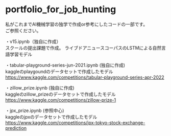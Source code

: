 # portfolio_for_job_hunting
私がこれまでAI機械学習の独学で作成or参考にしたコードの一部です。  
ご参照ください。  

・v15.ipynb（独自に作成）  
  スクールの提出課題で作成。
  ライブドアニュースコーパスのLSTMによる自然言語学習モデル  
  
・tabular-playground-series-jun-2021.ipynb (独自に作成)  
  kaggleのplaygoundのデータセットで作成したモデル  
  https://www.kaggle.com/competitions/tabular-playground-series-apr-2022  
  
・zillow_prize.ipynb (独自に作成)  
  kaggleのzillow_prizeのデータセットで作成したモデル  
  https://www.kaggle.com/competitions/zillow-prize-1  
  
・jpx_prize.ipynb (参照中心)  
  kaggleのjpxのデータセットで作成したモデル  
  https://www.kaggle.com/competitions/jpx-tokyo-stock-exchange-prediction
  
